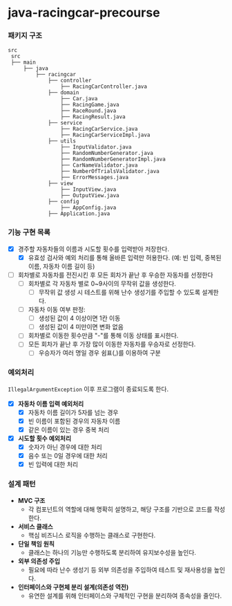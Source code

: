# java-racingcar-precourse
### 패키지 구조
```
src
 src
 ├── main
     ├── java
         ├── racingcar
             ├── controller
                 ├── RacingCarController.java
             ├── domain
                 ├── Car.java
                 ├── RacingGame.java
                 ├── RaceRound.java
                 ├── RacingResult.java
             ├── service
                 ├── RacingCarService.java
                 ├── RacingCarServiceImpl.java
             ├── utils
                 ├── InputValidator.java
                 ├── RandomNumberGenerator.java
                 ├── RandomNumberGeneratorImpl.java
                 ├── CarNameValidator.java
                 ├── NumberOfTrialsValidator.java
                 ├── ErrorMessages.java
             ├── view
                 ├── InputView.java
                 ├── OutputView.java
             ├── config
                 ├── AppConfig.java
             ├── Application.java

```
### 기능 구현 목록

- [x]  경주할 자동차들의 이름과 시도할 횟수를 입력받아 저장한다.
    - [x]  유효성 검사와 예외 처리를 통해 올바른 입력만 허용한다. (예: 빈 입력, 중복된 이름, 자동차 이름 길이 등)
- [ ]  회차별로 자동차를 전진시킨 후 모든 회차가 끝난 후 우승한 자동차를 선정한다
    - [ ]  회차별로 각 자동차 별로 0~9사이의 무작위 값을 생성한다.
        - [ ]  무작위 값 생성 시 테스트를 위해 난수 생성기를 주입할 수 있도록 설계한다.
    - [ ]  자동차 이동 여부 판정:
        - [ ]  생성된 값이 4 이상이면 1칸 이동
        - [ ]  생성된 값이 4 미만이면 변화 없음
    - [ ]  회차별로 이동한 횟수만큼 "-"를 통해 이동 상태를 표시한다.
    - [ ]  모든 회차가 끝난 후 가장 많이 이동한 자동차를 우승자로 선정한다.
        - [ ]  우승자가 여러 명일 경우 쉼표(,)를 이용하여 구분

### 예외처리

`IllegalArgumentException` 이후 프로그램이 종료되도록 한다.

- [x]  **자동차 이름 입력 예외처리**
    - [x]  자동차 이름 길이가 5자를 넘는 경우 
    - [x]  빈 이름이 포함된 경우의 자동차 이름
    - [x]  같은 이름이 있는 경우 중복 처리
- [x]  **시도할 횟수 예외처리**
    - [x]  숫자가 아닌 경우에 대한 처리
    - [x]  음수 또는 0일 경우에 대한 처리
    - [x] 빈 입력에 대한 처리 

### 설계 패턴

- **MVC 구조**
    - 각 컴포넌트의 역할에 대해 명확히 설명하고, 해당 구조를 기반으로 코드를 작성한다.
- **서비스 클래스**
    - 핵심 비즈니스 로직을 수행하는 클래스로 구현한다.
- **단일 책임 원칙**
    - 클래스는 하나의 기능만 수행하도록 분리하여 유지보수성을 높인다.
- **외부 의존성 주입**
    - 필요에 따라 난수 생성기 등 외부 의존성을 주입하여 테스트 및 재사용성을 높인다.
- **인터페이스와 구현체 분리 설계(의존성 역전)**
    - 유연한 설계를 위해 인터페이스와 구체적인 구현을 분리하여 종속성을 줄인다.